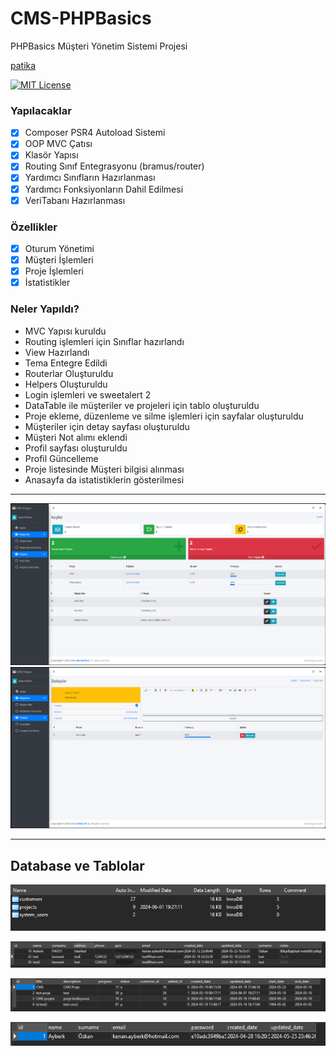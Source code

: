 # CMS-PHPBasics
PHPBasics Müşteri Yönetim Sistemi Projesi

[patika](https://academy.patika.dev/tr/courses/php-temel/routing-işlemleri)


[![MIT License](https://img.shields.io/badge/License-MIT-green.svg)](https://choosealicense.com/licenses/mit/)
### Yapılacaklar

- [x] Composer PSR4 Autoload Sistemi
- [x] OOP MVC Çatısı
- [x] Klasör Yapısı
- [x] Routing Sınıf Entegrasyonu (bramus/router)
- [x] Yardımcı Sınıfların Hazırlanması
- [x] Yardımcı Fonksiyonların Dahil Edilmesi
- [x] VeriTabanı Hazırlanması

### Özellikler
- [x] Oturum Yönetimi
- [x] Müşteri İşlemleri
- [x] Proje İşlemleri
- [x] İstatistikler

### Neler Yapıldı?

- MVC Yapısı kuruldu
- Routing işlemleri için Sınıflar hazırlandı
- View Hazırlandı
- Tema Entegre Edildi
- Routerlar Oluşturuldu
- Helpers Oluşturuldu
- Login işlemleri ve sweetalert 2
- DataTable ile müşteriler ve projeleri için tablo oluşturuldu
- Proje ekleme, düzenleme ve silme işlemleri için sayfalar oluşturuldu
- Müşteriler için detay sayfası oluşturuldu
- Müşteri Not alımı eklendi
- Profil sayfası oluşturuldu
- Profil Güncelleme
- Proje listesinde Müşteri bilgisi alınması
- Anasayfa da istatistiklerin gösterilmesi

---

![CMS1](/img/CMS1.PNG)
![CMS2](/img/CMS2.PNG)

---
## Database ve Tablolar

![CMS3](/img/CMS3.PNG)

![customers](/img/CMScustomers.PNG)

![projects](/img/CMSprojects.PNG)

![system_users](/img/CMSsystem_users.PNG)
